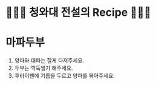 # 👨🏻‍🍳 청와대 전설의 Recipe 👩🏻‍🍳

# 마파두부
1. 양파와 대파는 잘게 다져주세요.
2. 두부는 깍둑썰기 해주세요.
3. 후라이팬에 기름을 두르고 양파를 볶아주세요.